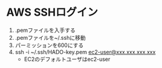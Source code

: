 # AWS SSHログイン
1. .pemファイルを入手する
2. .pemファイルを~/.sshに移動
3. パーミッションを600にする
4. ssh -i ~/.ssh/HADO-key.pem ec2-user@xxx.xxx.xxx.xxx
    * EC2のデフォルトユーザはec2-user